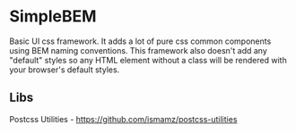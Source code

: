 # SimpleBEM

Basic UI css framework. It adds a lot of pure css common components using BEM naming conventions.
This framework also doesn't add any "default" styles so any HTML element without a class will be 
rendered with your browser's default styles.


## Libs
Postcss Utilities - https://github.com/ismamz/postcss-utilities